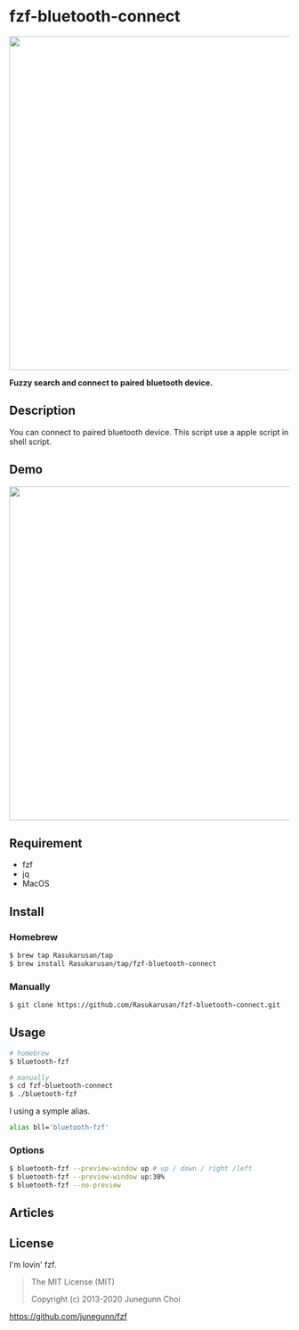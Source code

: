 fzf-bluetooth-connect
====

<img src="https://user-images.githubusercontent.com/17779386/84265517-eaee1080-ab5d-11ea-80c8-da41554ccfbf.png" width="600">

**Fuzzy search and connect to paired bluetooth device.**

## Description

You can connect to paired bluetooth device. This script use a apple script in shell script.

## Demo

<img src="https://user-images.githubusercontent.com/17779386/84265271-8e8af100-ab5d-11ea-972b-0653090f6852.gif" width="600">

## Requirement

- fzf
- jq
- MacOS

## Install

### Homebrew

```bash
$ brew tap Rasukarusan/tap
$ brew install Rasukarusan/tap/fzf-bluetooth-connect
```

### Manually

```bash
$ git clone https://github.com/Rasukarusan/fzf-bluetooth-connect.git
```

## Usage

```bash
# homebrew
$ bluetooth-fzf

# manually
$ cd fzf-bluetooth-connect
$ ./bluetooth-fzf
```

I using a symple alias.
```bash
alias bll='bluetooth-fzf'
```


### Options
```bash
$ bluetooth-fzf --preview-window up # up / down / right /left
$ bluetooth-fzf --preview-window up:30%
$ bluetooth-fzf --no-preview
```

## Articles


## License

I'm lovin' fzf.

> The MIT License (MIT)
>
> Copyright (c) 2013-2020 Junegunn Choi

https://github.com/junegunn/fzf
